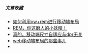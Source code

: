 ##### 文章收藏

* [如何利用vw+rem进行移动端布局](https://juejin.im/post/5b29f476e51d455892718380)
* [REM，你这磨人的小妖精！](https://juejin.im/post/5b28b36af265da59a36e351e)
* [真的，移动端尺寸自适应与dpr无关](https://juejin.im/post/5b346e8f5188251e1d39bd09)
* [web移动端布局的那些事儿](https://juejin.im/post/5b6575b0518825196b01fd85)
* 